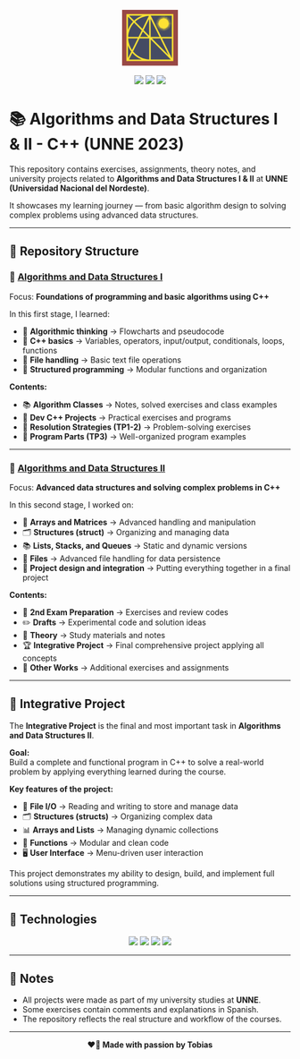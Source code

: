 <p align="center">
  <img src="assets/facena.png" alt="FACENA Logo" width="100"/>
</p>


<p align="center">
  <img src="https://img.shields.io/badge/C%2B%2B-00599C?style=for-the-badge&logo=cplusplus&logoColor=white"/>
  <img src="https://img.shields.io/badge/UNNE-Informatics-blue?style=for-the-badge"/>
  <img src="https://img.shields.io/badge/Status-Completed-brightgreen?style=for-the-badge"/>
</p>

# 📚 Algorithms and Data Structures I & II - C++ (UNNE 2023)

This repository contains exercises, assignments, theory notes, and university projects related to **Algorithms and Data Structures I & II** at **UNNE (Universidad Nacional del Nordeste)**.

It showcases my learning journey — from basic algorithm design to solving complex problems using advanced data structures.

---

## 📂 Repository Structure

### 📘 [Algorithms and Data Structures I](./Algoritmo%20y%20Estructura%20de%20datos%201)

Focus: **Foundations of programming and basic algorithms using C++**

In this first stage, I learned:

- 🧠 **Algorithmic thinking** → Flowcharts and pseudocode
- 🧱 **C++ basics** → Variables, operators, input/output, conditionals, loops, functions
- 📄 **File handling** → Basic text file operations
- 🧩 **Structured programming** → Modular functions and organization

**Contents:**

- 📚 **Algorithm Classes** → Notes, solved exercises and class examples
- 🧰 **Dev C++ Projects** → Practical exercises and programs
- 📝 **Resolution Strategies (TP1-2)** → Problem-solving exercises
- 🔧 **Program Parts (TP3)** → Well-organized program examples

---

### 📗 [Algorithms and Data Structures II](./Algoritmo%20y%20Estructura%20de%20datos%202)

Focus: **Advanced data structures and solving complex problems in C++**

In this second stage, I worked on:

- 🧮 **Arrays and Matrices** → Advanced handling and manipulation
- 🗂️ **Structures (struct)** → Organizing and managing data
- 📚 **Lists, Stacks, and Queues** → Static and dynamic versions
- 💾 **Files** → Advanced file handling for data persistence
- 🧩 **Project design and integration** → Putting everything together in a final project

**Contents:**

- 🧪 **2nd Exam Preparation** → Exercises and review codes
- ✏️ **Drafts** → Experimental code and solution ideas
- 📖 **Theory** → Study materials and notes
- 🏆 **Integrative Project** → Final comprehensive project applying all concepts
- 📌 **Other Works** → Additional exercises and assignments

---

## 🚧 Integrative Project

The **Integrative Project** is the final and most important task in **Algorithms and Data Structures II**.

**Goal:**  
Build a complete and functional program in C++ to solve a real-world problem by applying everything learned during the course.

**Key features of the project:**

- 📂 **File I/O** → Reading and writing to store and manage data
- 🗂️ **Structures (structs)** → Organizing complex data
- 📊 **Arrays and Lists** → Managing dynamic collections
- 🧩 **Functions** → Modular and clean code
- 🖥️ **User Interface** → Menu-driven user interaction

This project demonstrates my ability to design, build, and implement full solutions using structured programming.

---

## 🚀 Technologies

<p align="center">
  <img src="https://img.shields.io/badge/C++-00599C?style=for-the-badge&logo=cplusplus&logoColor=white"/>
  <img src="https://img.shields.io/badge/Dev%20C%2B%2B-0065A9?style=for-the-badge"/>
  <img src="https://img.shields.io/badge/Standard%20Library-C%2B%2B-00599C?style=for-the-badge"/>
  <img src="https://img.shields.io/badge/Markdown-000000?style=for-the-badge&logo=markdown&logoColor=white"/>
</p>

---

## 📝 Notes

- All projects were made as part of my university studies at **UNNE**.
- Some exercises contain comments and explanations in Spanish.
- The repository reflects the real structure and workflow of the courses.

---

<p align="center"><b>❤️🐔 Made with passion by Tobias</b></p>
